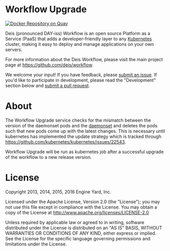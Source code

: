 # Workflow Upgrade
[![Docker Repository on Quay](https://quay.io/repository/deisci/workflow-upgrade/status "Docker Repository on Quay")](https://quay.io/repository/deisci/workflow-upgrade)

Deis (pronounced DAY-iss) Workflow is an open source Platform as a Service (PaaS) that adds a developer-friendly layer to any [Kubernetes](http://kubernetes.io) cluster, making it easy to deploy and manage applications on your own servers.

For more information about the Deis Workflow, please visit the main project page at https://github.com/deis/workflow.

We welcome your input! If you have feedback, please [submit an issue][issues]. If you'd like to participate in development, please read the "Development" section below and [submit a pull request][prs].

# About
The Workflow Upgrade service checks for the mismatch between the version of the daemonset pods and the [daemonset][daemons] and deletes the pods such that new pods come up with the latest changes. This is necessary until kubernetes has implemented the update strategy which is tracked through https://github.com/kubernetes/kubernetes/issues/22543.

Workflow Upgrade will be run as kubernetes job after a successful upgrade of the workflow to a new release version.

# License

Copyright 2013, 2014, 2015, 2016 Engine Yard, Inc.

Licensed under the Apache License, Version 2.0 (the "License"); you may not use this file except in compliance with the License. You may obtain a copy of the License at <http://www.apache.org/licenses/LICENSE-2.0>

Unless required by applicable law or agreed to in writing, software distributed under the License is distributed on an "AS IS" BASIS, WITHOUT WARRANTIES OR CONDITIONS OF ANY KIND, either express or implied. See the License for the specific language governing permissions and limitations under the License.

[issues]: https://github.com/deis/workflow/issues
[prs]: https://github.com/deis/workflow/pulls
[daemons]: http://kubernetes.io/docs/admin/daemons/
